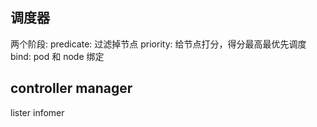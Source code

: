 ## 调度器

两个阶段:
	predicate: 过滤掉节点
	priority: 给节点打分，得分最高最优先调度
	bind: pod 和 node 绑定
	
## controller manager 
lister
infomer
